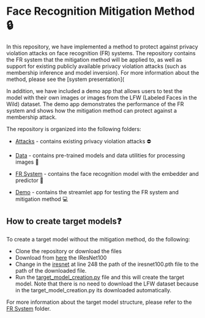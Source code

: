 # Face Recognition Mitigation Method :lock:
In this repository, we have implemented a method to protect against privacy violation attacks on face recognition (FR) systems. The repository contains the FR system that the mitigation method will be applied to, as well as support for existing publicly available privacy violation attacks (such as membership inference and model inversion).
For more information about the method, please see the [system presentation](

In addition, we have included a demo app that allows users to test the model with their own images or images from the LFW (Labeled Faces in the Wild) dataset. The demo app demonstrates the performance of the FR system and shows how the mitigation method can protect against a membership attack.

The repository is organized into the following folders:

- [Attacks](https://github.com/guyelov/Face-Recognition-Mitigation-Method/tree/master/Attacks) - contains existing privacy violation attacks :no_entry:

- [Data](https://github.com/guyelov/Face-Recognition-Mitigation-Method/tree/master/Data) - contains pre-trained models and data utilities for processing images :file_folder:
- [FR System](https://github.com/guyelov/Face-Recognition-Mitigation-Method/tree/master/FR_System) - contains the face recognition model with the embedder and predictor
:closed_lock_with_key:
- [Demo](https://github.com/guyelov/Face-Recognition-Mitigation-Method/tree/master/demo) - contains the streamlet app for testing the FR system and mitigation method 
:computer:

## How to create target models:question:
To create a target model without the mitigation method, do the following:
- Clone the repository or download the files
- Download from [here](https://github.com/guyelov/Face-Recognition-Mitigation-Method/blob/master/Data/iresnet100_checkpoint.pth) the IResNet100
- Change in the [iresnet](https://github.com/guyelov/Face-Recognition-Mitigation-Method/blob/master/FR_System/Embedder/iresnet.py) at line 248  the path of the iresnet100.pth file to the path of the downloaded file.
- Run the [target_model_creation.py](https://github.com/guyelov/Face-Recognition-Mitigation-Method/blob/master/demo/target_model_creation_demo.py) file and this will create the target model.
Note that there is no need to download the LFW dataset because in the target_model_creation.py its downloaded automatically.

For more information about the target model structure, please refer to the [FR System](https://github.com/guyelov/Face-Recognition-Mitigation-Method/tree/master/FR_System) folder.

